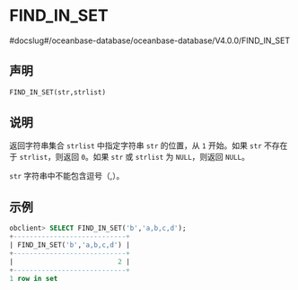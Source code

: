 FIND_IN_SET 
================================
#docslug#/oceanbase-database/oceanbase-database/V4.0.0/FIND_IN_SET


声明 
-----------------------

```sql
FIND_IN_SET(str,strlist)
```



说明 
-----------------------

返回字符串集合 `strlist` 中指定字符串 `str` 的位置，从 `1` 开始。如果 `str` 不存在于 `strlist`，则返回 `0`。如果 `str` 或 `strlist` 为 `NULL`，则返回 `NULL`。

`str` 字符串中不能包含逗号（,）。

示例 
-----------------------

```sql
obclient> SELECT FIND_IN_SET('b','a,b,c,d');
+----------------------------+
| FIND_IN_SET('b','a,b,c,d') |
+----------------------------+
|                          2 |
+----------------------------+
1 row in set 
```


